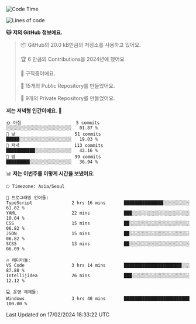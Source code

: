   <!--START_SECTION:waka-->
![Code Time](http://img.shields.io/badge/Code%20Time-374%20hrs%2018%20mins-blue)

![Lines of code](https://img.shields.io/badge/%EC%A0%80%EB%8A%94%20%EC%97%AC%ED%83%9C%EA%B9%8C%EC%A7%80%20-178.2%20thousand%20%EC%A4%84%EC%9D%98%20%EC%BD%94%EB%93%9C%EB%A5%BC%20%EC%9E%91%EC%84%B1%ED%96%88%EC%96%B4%EC%9A%94.-blue)

**🐱 저의 GitHub 정보에요.** 

> 📦 GitHub의 20.0 kB만큼의 저장소를 사용하고 있어요. 
 > 
> 🏆 6 만큼의 Contributions을 2024년에 했어요
 > 
> 💼 구직중이에요.
 > 
> 📜 15개의 Public Repository를 만들었어요. 
 > 
> 🔑 9개의 Private Repository를 만들었어요. 
 > 
**저는 저녁형 인간이에요. 🦉** 

```text
🌞 아침                     5 commits           ░░░░░░░░░░░░░░░░░░░░░░░░░   01.87 % 
🌆 낮　                     51 commits          █████░░░░░░░░░░░░░░░░░░░░   19.03 % 
🌃 저녁                     113 commits         ███████████░░░░░░░░░░░░░░   42.16 % 
🌙 밤　                     99 commits          █████████░░░░░░░░░░░░░░░░   36.94 % 
```


📊 **저는 이번주를 이렇게 시간을 보냈어요.** 

```text
🕑︎ Timezone: Asia/Seoul

💬 프로그래밍 언어들: 
TypeScript               2 hrs 16 mins       ███████████████░░░░░░░░░░   61.82 % 
YAML                     22 mins             ███░░░░░░░░░░░░░░░░░░░░░░   10.04 % 
CSS                      15 mins             ██░░░░░░░░░░░░░░░░░░░░░░░   06.82 % 
JSON                     15 mins             ██░░░░░░░░░░░░░░░░░░░░░░░   06.82 % 
SCSS                     13 mins             ██░░░░░░░░░░░░░░░░░░░░░░░   06.09 % 

🔥 에디터들: 
VS Code                  3 hrs 14 mins       ██████████████████████░░░   87.88 % 
Intellijidea             26 mins             ███░░░░░░░░░░░░░░░░░░░░░░   12.12 % 

💻 운영 체제들: 
Windows                  3 hrs 40 mins       █████████████████████████   100.00 % 
```


 Last Updated on 17/02/2024 18:33:22 UTC
<!--END_SECTION:waka-->
